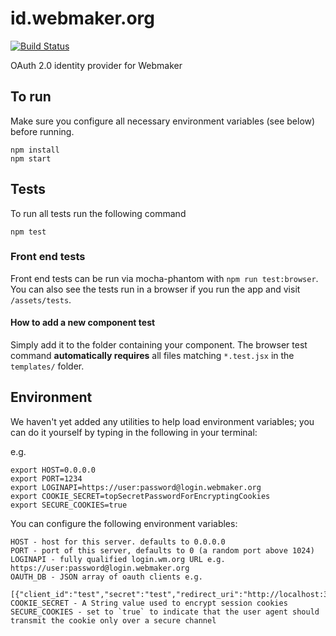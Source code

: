 # id.webmaker.org

[![Build Status](https://travis-ci.org/mozilla/id.webmaker.org.svg?branch=master)](https://travis-ci.org/mozilla/id.webmaker.org)

OAuth 2.0 identity provider for Webmaker

## To run

Make sure you configure all necessary environment variables (see below) before running.

```
npm install
npm start
```

## Tests

To run all tests run the following command

```
npm test
```

### Front end tests

Front end tests can be run via mocha-phantom with `npm run test:browser`. You can also see the tests run in a browser if you run the app and visit `/assets/tests`.

#### How to add a new component test

Simply add it to the folder containing your component. The browser test command **automatically requires** all files matching `*.test.jsx` in the `templates/` folder.


## Environment

We haven't yet added any utilities to help load environment variables; you can do it yourself by typing in the following in your terminal:

e.g.
```
export HOST=0.0.0.0
export PORT=1234
export LOGINAPI=https://user:password@login.webmaker.org
export COOKIE_SECRET=topSecretPasswordForEncryptingCookies
export SECURE_COOKIES=true
```

You can configure the following environment variables:

```
HOST - host for this server. defaults to 0.0.0.0
PORT - port of this server, defaults to 0 (a random port above 1024)
LOGINAPI - fully qualified login.wm.org URL e.g. https://user:password@login.webmaker.org
OAUTH_DB - JSON array of oauth clients e.g.
  [{"client_id":"test","secret":"test","redirect_uri":"http://localhost:3000/account"}]
COOKIE_SECRET - A String value used to encrypt session cookies
SECURE_COOKIES - set to `true` to indicate that the user agent should transmit the cookie only over a secure channel
```
